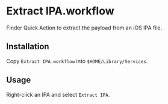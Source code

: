 Extract IPA.workflow
====================

Finder Quick Action to extract the payload from an iOS IPA file.

Installation
------------

Copy `Extract IPA.workflow` into `$HOME/Library/Services`.

Usage
-----

Right-click an IPA and select `Extract IPA`.